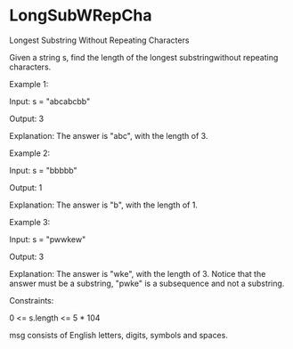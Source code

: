 # LongSubWRepCha

Longest Substring Without Repeating Characters

Given a string s, find the length of the longest substringwithout repeating characters.


Example 1:

Input: s = "abcabcbb"

Output: 3

Explanation: The answer is "abc", with the length of 3.


Example 2:

Input: s = "bbbbb"

Output: 1

Explanation: The answer is "b", with the length of 1.


Example 3:

Input: s = "pwwkew"

Output: 3

Explanation: The answer is "wke", with the length of 3.
Notice that the answer must be a substring, "pwke" is a subsequence and not a substring.
 

Constraints:

0 <= s.length <= 5 * 104

msg consists of English letters, digits, symbols and spaces.
